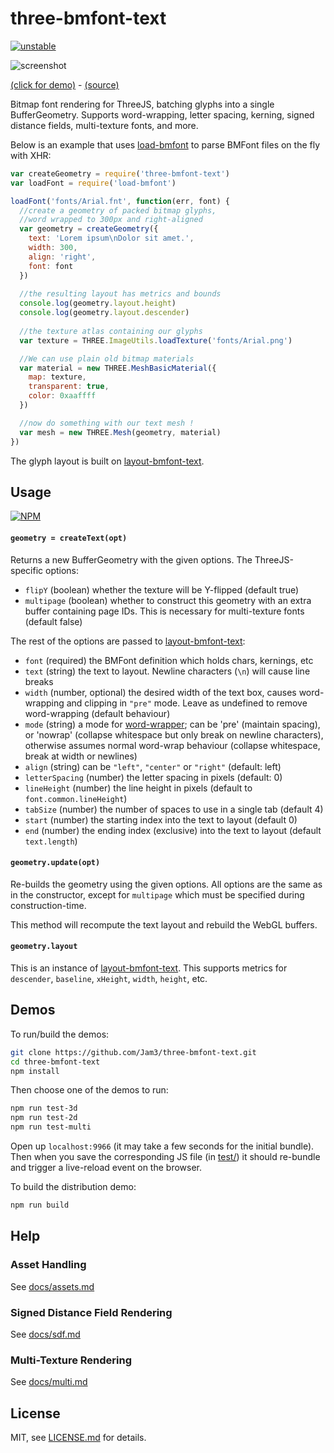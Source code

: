 # three-bmfont-text

[![unstable](http://badges.github.io/stability-badges/dist/unstable.svg)](http://github.com/badges/stability-badges)

![screenshot](http://i.imgur.com/fJEeuPs.png)

[(click for demo)](https://jam3.github.io/three-bmfont-text) - [(source)](test/test-3d.js)

Bitmap font rendering for ThreeJS, batching glyphs into a single BufferGeometry. Supports word-wrapping, letter spacing, kerning, signed distance fields, multi-texture fonts, and more.

Below is an example that uses [load-bmfont](https://www.npmjs.com/package/load-bmfont) to parse BMFont files on the fly with XHR:

```js
var createGeometry = require('three-bmfont-text')
var loadFont = require('load-bmfont')

loadFont('fonts/Arial.fnt', function(err, font) {
  //create a geometry of packed bitmap glyphs, 
  //word wrapped to 300px and right-aligned
  var geometry = createGeometry({
    text: 'Lorem ipsum\nDolor sit amet.',
    width: 300,
    align: 'right',
    font: font
  })
  
  //the resulting layout has metrics and bounds
  console.log(geometry.layout.height)
  console.log(geometry.layout.descender)
    
  //the texture atlas containing our glyphs
  var texture = THREE.ImageUtils.loadTexture('fonts/Arial.png')

  //We can use plain old bitmap materials
  var material = new THREE.MeshBasicMaterial({
    map: texture,
    transparent: true,
    color: 0xaaffff
  })

  //now do something with our text mesh ! 
  var mesh = new THREE.Mesh(geometry, material)
})
```

The glyph layout is built on [layout-bmfont-text](https://github.com/Jam3/layout-bmfont-text).

## Usage

[![NPM](https://nodei.co/npm/three-bmfont-text.png)](https://www.npmjs.com/package/three-bmfont-text)

#### `geometry = createText(opt)`

Returns a new BufferGeometry with the given options. The ThreeJS-specific options:

- `flipY` (boolean) whether the texture will be Y-flipped (default true)
- `multipage` (boolean) whether to construct this geometry with an extra buffer containing page IDs. This is necessary for multi-texture fonts (default false)

The rest of the options are passed to [layout-bmfont-text](https://github.com/Jam3/layout-bmfont-text):

- `font` (required) the BMFont definition which holds chars, kernings, etc
- `text` (string) the text to layout. Newline characters (`\n`) will cause line breaks
- `width` (number, optional) the desired width of the text box, causes word-wrapping and clipping in `"pre"` mode. Leave as undefined to remove word-wrapping (default behaviour)
- `mode` (string) a mode for [word-wrapper](https://www.npmjs.com/package/word-wrapper); can be 'pre' (maintain spacing), or 'nowrap' (collapse whitespace but only break on newline characters), otherwise assumes normal word-wrap behaviour (collapse whitespace, break at width or newlines)
- `align` (string) can be `"left"`, `"center"` or `"right"` (default: left)
- `letterSpacing` (number) the letter spacing in pixels (default: 0)
- `lineHeight` (number) the line height in pixels (default to `font.common.lineHeight`)
- `tabSize` (number) the number of spaces to use in a single tab (default 4)
- `start` (number) the starting index into the text to layout (default 0)
- `end` (number) the ending index (exclusive) into the text to layout (default `text.length`)

#### `geometry.update(opt)`

Re-builds the geometry using the given options. All options are the same as in the constructor, except for `multipage` which must be specified during construction-time. 

This method will recompute the text layout and rebuild the WebGL buffers.

#### `geometry.layout`

This is an instance of [layout-bmfont-text](https://github.com/Jam3/layout-bmfont-text). This supports metrics for `descender`, `baseline`, `xHeight`, `width`, `height`, etc.

## Demos

To run/build the demos:

```sh
git clone https://github.com/Jam3/three-bmfont-text.git
cd three-bmfont-text
npm install
```

Then choose one of the demos to run:

```sh
npm run test-3d
npm run test-2d
npm run test-multi
```

Open up `localhost:9966` (it may take a few seconds for the initial bundle). Then when you save the corresponding JS file (in [test/](test/)) it should re-bundle and trigger a live-reload event on the browser.

To build the distribution demo:

```sh
npm run build
```

## Help

### Asset Handling

See [docs/assets.md](docs/assets.md)

### Signed Distance Field Rendering

See [docs/sdf.md](docs/sdf.md)

### Multi-Texture Rendering

See [docs/multi.md](docs/multi.md)

## License

MIT, see [LICENSE.md](http://github.com/Jam3/three-bmfont-text/blob/master/LICENSE.md) for details.
